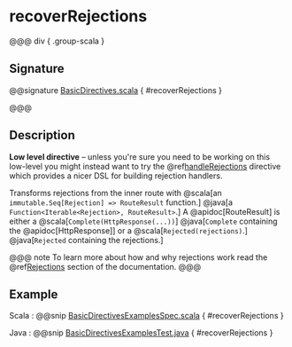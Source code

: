# recoverRejections

@@@ div { .group-scala }

## Signature

@@signature [BasicDirectives.scala](/akka-http/src/main/scala/akka/http/scaladsl/server/directives/BasicDirectives.scala) { #recoverRejections }

@@@

## Description

**Low level directive** – unless you're sure you need to be working on this low-level you might instead
want to try the @ref[handleRejections](../execution-directives/handleRejections.md) directive which provides a nicer DSL for building rejection handlers.

Transforms rejections from the inner route with 
@scala[an `immutable.Seq[Rejection] => RouteResult` function.]
@java[a `Function<Iterable<Rejection>, RouteResult>`.]
A @apidoc[RouteResult] is either a
@scala[`Complete(HttpResponse(...))`]
@java[`Complete` containing the @apidoc[HttpResponse]]
or a
@scala[`Rejected(rejections)`.]
@java[`Rejected` containing the rejections.]

@@@ note
To learn more about how and why rejections work read the @ref[Rejections](../../rejections.md) section of the documentation.
@@@

## Example

Scala
:  @@snip [BasicDirectivesExamplesSpec.scala](/docs/src/test/scala/docs/http/scaladsl/server/directives/BasicDirectivesExamplesSpec.scala) { #recoverRejections }

Java
:  @@snip [BasicDirectivesExamplesTest.java](/docs/src/test/java/docs/http/javadsl/server/directives/BasicDirectivesExamplesTest.java) { #recoverRejections }
